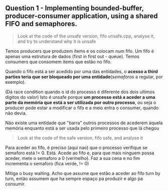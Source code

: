 ## Question 1 - Implementing bounded-buffer, producer-consumer application, using a shared FIFO and semaphores.

> Look at the code of the unsafe version, fifo unsafe.cpp, analyse it, and try to understand why it is unsafe

Temos producers que produzem items e os colocam num fifo. Um fifo é apenas uma estrutura de dados (first in first out - queue).
Temos consumers que consomem items que estão no fifo.

Quando o fifo está a ser acedido por uma das entidades, o **acesso a third parties teria que ser bloqueado por uma entidade**(*semaforos* a regular, por exemplo).

(Dá race condition quando o id do processo é diferente dos dois ultimos digitos do valor)
Isto é unsafe porque **um processo está a aceder a uma parte da memória que está a ser utilizada por outro processo**, ou seja o producer pode estar a modificar o fifo e a meio entra o consumer, quando não devia.

Não existe uma entidade que "barra" outros processos de acederem àquela memória enquanto está a ser usada pelo primeiro processo que lá chegou

> Look at the code of the safe version, fifo safe, and analyse it

Para aceder ao fifo, é preciso (aqui nao) que o processo verifique se semaforo está != 0. Está.
Acede ao fifo e, para que mais ninguem possa aceder, mete o semaforo a 0 (vermelho).
Faz a sua cena e no fim incrementa o semaforo (fica verde, != 0)

Mitiga o busy waiting. Acho que assume que estão a aceder ao fifo turn by turn, então assumem que ha sempre espaço pa produzir e algo pa consumir.

